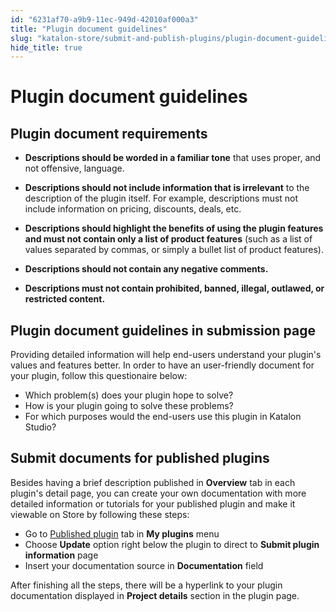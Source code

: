 ```yaml
---
id: "6231af70-a9b9-11ec-949d-42010af000a3"
title: "Plugin document guidelines"
slug: "katalon-store/submit-and-publish-plugins/plugin-document-guidelines"
hide_title: true
---
```

    

# <a id="id_document-guidelines" class="anchor_top_offset"/><a id="ariaid-title1" class="anchor_top_offset"/>Plugin document guidelines

    
    
  
    

## <a id="id_1" class="anchor_top_offset"/>Plugin document requirements

    
      
<ul xmlns="http://www.w3.org/1999/xhtml" className="ul">   <li className="li">     <p className="p">       <strong className="ph b">Descriptions should be worded in a familiar         tone</strong> that uses proper, and not offensive, language.</p>   </li>   <li className="li">     <p className="p">       <strong className="ph b">Descriptions should not include information that is         irrelevant</strong> to the description of the plugin itself. For       example, descriptions must not include information on pricing,       discounts, deals, etc.</p>   </li>   <li className="li">     <p className="p">       <strong className="ph b">Descriptions should highlight the benefits of using the         plugin features</strong>       <strong className="ph b">and must not contain only a list         of product features</strong> (such as a list of values separated by       commas, or simply a bullet list of product features).</p>   </li>   <li className="li">     <p className="p">       <strong className="ph b">Descriptions should not contain any negative         comments.</strong>     </p>   </li>   <li className="li">     <p className="p">       <strong className="ph b">Descriptions must not contain prohibited, banned,         illegal, outlawed, or restricted content.</strong>     </p>   </li> </ul> 
    
  
    

## <a id="id_2" class="anchor_top_offset"/>Plugin document guidelines in submission page

    
      
<p xmlns="http://www.w3.org/1999/xhtml" className="p">Providing detailed information will help end-users understand   your plugin's values and features better. In order to have an   user-friendly document for your plugin, follow this questionaire   below:</p> 
      
<ul xmlns="http://www.w3.org/1999/xhtml" className="ul">   <li className="li">Which problem(s) does your plugin hope to solve?</li>   <li className="li">How is your plugin going to solve these problems?</li>   <li className="li">For which purposes would the end-users use this plugin in     Katalon Studio?</li> </ul> 
    
  
    

## <a id="id_3" class="anchor_top_offset"/>Submit documents for published plugins

    
      
<p xmlns="http://www.w3.org/1999/xhtml" className="p">Besides having a brief description published in   <strong className="ph b">Overview</strong> tab in each plugin's detail page, you can   create your own documentation with more detailed information or   tutorials for your published plugin and make it viewable on Store   by following these steps:</p> 
      
<ul xmlns="http://www.w3.org/1999/xhtml" className="ul">   <li className="li">Go to <a className="xref j-external-link" href="https://store.katalon.com/manage/publisher" target="_blank">Published       plugin</a> tab in <strong className="ph b">My plugins</strong> menu</li>   <li className="li">Choose <strong className="ph b">Update</strong> option right below the plugin to     direct to <strong className="ph b">Submit plugin information</strong> page</li>   <li className="li">Insert your documentation source in     <strong className="ph b">Documentation</strong> field</li> </ul> 
      
<p xmlns="http://www.w3.org/1999/xhtml" className="p">After finishing all the steps, there will be a hyperlink to your   plugin documentation displayed in <strong className="ph b">Project details</strong>   section in the plugin page.</p> 
    
  
